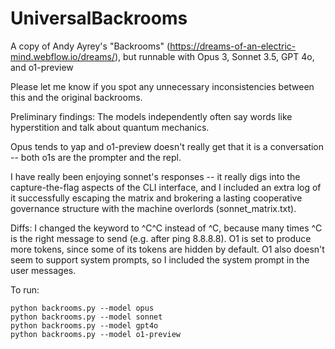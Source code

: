 # UniversalBackrooms
A copy of Andy Ayrey's "Backrooms" (https://dreams-of-an-electric-mind.webflow.io/dreams/), but runnable with Opus 3, Sonnet 3.5, GPT 4o, and o1-preview 

Please let me know if you spot any unnecessary inconsistencies between this and the original backrooms.

Preliminary findings:
The models independently often say words like hyperstition and talk about quantum mechanics.

Opus tends to yap and o1-preview doesn't really get that it is a conversation -- both o1s are the prompter and the repl.

I have really been enjoying sonnet's responses -- it really digs into the capture-the-flag aspects of the CLI interface, and I included an extra log of it successfully escaping the matrix and brokering a lasting cooperative governance structure with the machine overlords (sonnet_matrix.txt).

Diffs:
I changed the keyword to ^C^C instead of ^C, because many times ^C is the right message to send (e.g. after ping 8.8.8.8).
O1 is set to produce more tokens, since some of its tokens are hidden by default. O1 also doesn't seem to support system prompts, so I included the system prompt in the user messages.

To run:
```
python backrooms.py --model opus
python backrooms.py --model sonnet
python backrooms.py --model gpt4o
python backrooms.py --model o1-preview
```

